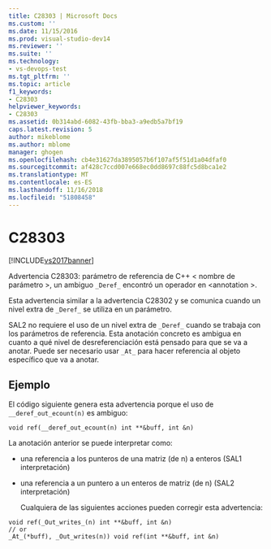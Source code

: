 ```yaml
---
title: C28303 | Microsoft Docs
ms.custom: ''
ms.date: 11/15/2016
ms.prod: visual-studio-dev14
ms.reviewer: ''
ms.suite: ''
ms.technology:
- vs-devops-test
ms.tgt_pltfrm: ''
ms.topic: article
f1_keywords:
- C28303
helpviewer_keywords:
- C28303
ms.assetid: 0b314abd-6082-43fb-bba3-a9edb5a7bf19
caps.latest.revision: 5
author: mikeblome
ms.author: mblome
manager: ghogen
ms.openlocfilehash: cb4e31627da3895057b6f107af5f51d1a04dfaf0
ms.sourcegitcommit: af428c7ccd007e668ec0dd8697c88fc5d8bca1e2
ms.translationtype: MT
ms.contentlocale: es-ES
ms.lasthandoff: 11/16/2018
ms.locfileid: "51808458"
---
```

# <a name="c28303"></a>C28303
[!INCLUDE[vs2017banner](../includes/vs2017banner.md)]

Advertencia C28303: parámetro de referencia de C++ < nombre de parámetro >, un ambiguo `_Deref_` encontró un operador en \<annotation >.  
  
 Esta advertencia similar a la advertencia C28302 y se comunica cuando un nivel extra de `_Deref_` se utiliza en un parámetro.  
  
 SAL2 no requiere el uso de un nivel extra de `_Deref_` cuando se trabaja con los parámetros de referencia. Esta anotación concreto es ambigua en cuanto a qué nivel de desreferenciación está pensado para que se va a anotar. Puede ser necesario usar `_At_` para hacer referencia al objeto específico que va a anotar.  
  
## <a name="example"></a>Ejemplo  
 El código siguiente genera esta advertencia porque el uso de `__deref_out_ecount(n)` es ambiguo:  
  
```  
void ref(__deref_out_ecount(n) int **&buff, int &n)  
```  
  
 La anotación anterior se puede interpretar como:  
  
- una referencia a los punteros de una matriz (de n) a enteros (SAL1 interpretación)  
  
- una referencia a un puntero a un enteros de matriz (de n) (SAL2 interpretación)  
  
  Cualquiera de las siguientes acciones pueden corregir esta advertencia:  
  
```  
void ref(_Out_writes_(n) int **&buff, int &n)  
// or  
_At_(*buff), _Out_writes(n)) void ref(int **&buff, int &n)  
  
```



